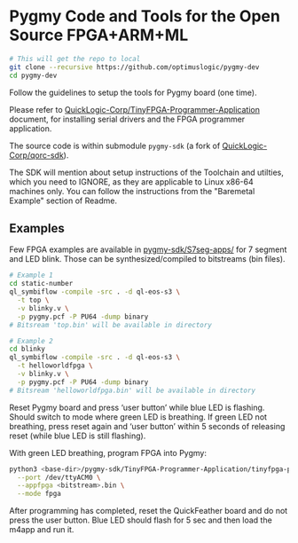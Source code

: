 # Pygmy Code and Tools for the Open Source FPGA+ARM+ML

```sh
# This will get the repo to local
git clone --recursive https://github.com/optimuslogic/pygmy-dev
cd pygmy-dev
```

Follow the guidelines to setup the tools for Pygmy board (one time).

Please refer to [QuickLogic-Corp/TinyFPGA-Programmer-Application](https://github.com/QuickLogic-Corp/TinyFPGA-Programmer-Application) document, for installing serial drivers and the FPGA programmer application.

The source code is within submodule `pygmy-sdk` (a fork of [QuickLogic-Corp/qorc-sdk](https://github.com/QuickLogic-Corp/qorc-sdk)).

The SDK will mention about setup instructions of the Toolchain and utilties, which you need to IGNORE, as they are applicable to Linux x86-64 machines only. You can follow the instructions from  the "Baremetal Example" section of Readme.

## Examples

Few FPGA examples are available in [pygmy-sdk/S7seg-apps/](pygmy-sdk/S7seg-apps) for 7 segment and LED blink. Those can be synthesized/compiled to bitstreams (bin files).

```sh
# Example 1
cd static-number
ql_symbiflow -compile -src . -d ql-eos-s3 \
  -t top \
  -v blinky.v \
  -p pygmy.pcf -P PU64 -dump binary
# Bitsream 'top.bin' will be available in directory
```

```sh
# Example 2
cd blinky
ql_symbiflow -compile -src . -d ql-eos-s3 \
  -t helloworldfpga \
  -v blinky.v \
  -p pygmy.pcf -P PU64 -dump binary
# Bitsream 'helloworldfpga.bin' will be available in directory
```

Reset Pygmy board and press ‘user button’ while blue LED is flashing. Should switch to mode where green LED is breathing. If green LED not breathing, press reset again and ‘user button’ within 5 seconds of releasing reset (while blue LED is still flashing).

With green LED breathing, program FPGA into Pygmy:

```sh
python3 <base-dir>/pygmy-sdk/TinyFPGA-Programmer-Application/tinyfpga-programmer-gui.py \
  --port /dev/ttyACM0 \
  --appfpga <bitstream>.bin \
  --mode fpga
```

After programming has completed, reset the QuickFeather board and do not press the user button.
Blue LED should flash for 5 sec and then load the m4app and run it.
